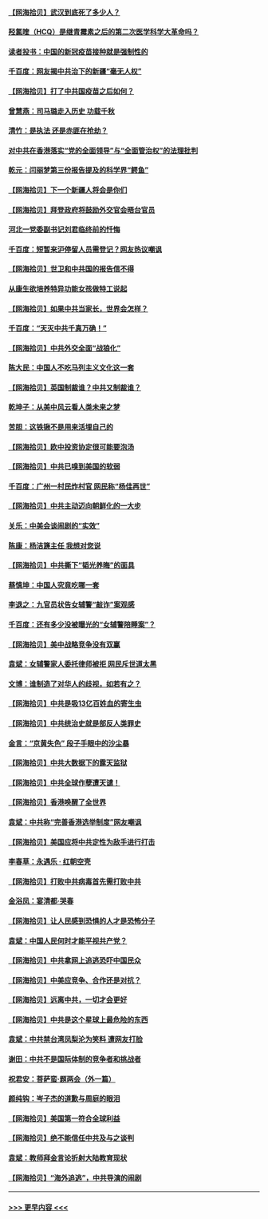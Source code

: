 #### [【网海拾贝】武汉到底死了多少人？](../pages/nsc993/n12863707.md?t=04080502) 
#### [羟氯喹（HCQ）是继青霉素之后的第二次医学科学大革命吗？](../pages/nsc993/n12638564.md?t=04080502) 
#### [读者投书：中国的新冠疫苗接种就是强制性的](../pages/nsc993/n12859932.md?t=04080502) 
#### [千百度：网友揭中共治下的新疆“毫无人权”](../pages/nsc993/n12858385.md?t=04080502) 
#### [【网海拾贝】打了中共国疫苗之后如何？](../pages/nsc993/n12857866.md?t=04080502) 
#### [曾慧燕：司马璐走入历史 功载千秋](../pages/nsc993/n12856996.md?t=04080502) 
#### [清竹：是执法 还是赤匪在抢劫？](../pages/nsc993/n12856952.md?t=04080502) 
#### [对中共在香港落实“党的全面领导”与“全面管治权”的法理批判](../pages/nsc993/n12856929.md?t=04080502) 
#### [乾元：闫丽梦第三份报告提及的科学界“鳄鱼”](../pages/nsc993/n12855985.md?t=04080502) 
#### [【网海拾贝】下一个新疆人将会是你们](../pages/nsc993/n12855864.md?t=04080502) 
#### [【网海拾贝】拜登政府将鼓励外交官会晤台官员](../pages/nsc993/n12853615.md?t=04080502) 
#### [河北一党委副书记刘君临终前的忏悔](../pages/nsc993/n12849420.md?t=04080502) 
#### [千百度：短暂来沪停留人员需登记？网友热议嘲讽](../pages/nsc993/n12853497.md?t=04080502) 
#### [【网海拾贝】世卫和中共国的报告信不得](../pages/nsc993/n12850902.md?t=04080502) 
#### [从康生欲培养特异功能女孩做特工说起](../pages/nsc993/n12849289.md?t=04080502) 
#### [【网海拾贝】如果中共当家长，世界会怎样？](../pages/nsc993/n12848436.md?t=04080502) 
#### [千百度：“天灭中共千真万确！”](../pages/nsc993/n12845659.md?t=04080502) 
#### [【网海拾贝】中共外交全面“战狼化”](../pages/nsc993/n12845607.md?t=04080502) 
#### [陈大民：中国人不吃马列主义文化这一套](../pages/nsc993/n12842496.md?t=04080502) 
#### [【网海拾贝】英国制裁谁？中共又制裁谁？](../pages/nsc993/n12840909.md?t=04080502) 
#### [乾坤子：从美中风云看人类未来之梦](../pages/nsc993/n12840590.md?t=04080502) 
#### [苦胆：这铁锹不是用来活埋自己的](../pages/nsc993/n12839512.md?t=04080502) 
#### [【网海拾贝】欧中投资协定很可能要泡汤](../pages/nsc993/n12835122.md?t=04080502) 
#### [【网海拾贝】中共已嗅到美国的软弱](../pages/nsc993/n12832411.md?t=04080502) 
#### [千百度：广州一村民炸村官 网民称“杨佳再世”](../pages/nsc993/n12832380.md?t=04080502) 
#### [【网海拾贝】中共主动迈向朝鲜化的一大步](../pages/nsc993/n12829887.md?t=04080502) 
#### [关乐：中美会谈闹剧的“实效”](../pages/nsc993/n12826698.md?t=04080502) 
#### [陈康：杨洁篪主任  我想对您说](../pages/nsc993/n12826609.md?t=04080502) 
#### [【网海拾贝】中共撕下“韬光养晦”的面具](../pages/nsc993/n12826459.md?t=04080502) 
#### [蔡慎坤：中国人究竟吃哪一套](../pages/nsc993/n12826010.md?t=04080502) 
#### [李退之：九官员状告女辅警“敲诈”案观感](../pages/nsc993/n12823984.md?t=04080502) 
#### [千百度：还有多少没被曝光的“女辅警陪睡案”？](../pages/nsc993/n12822136.md?t=04080502) 
#### [【网海拾贝】美中战略竞争没有双赢](../pages/nsc993/n12822105.md?t=04080502) 
#### [袁斌：女辅警家人委托律师被拒 网民斥世道太黑](../pages/nsc993/n12822004.md?t=04080502) 
#### [文博：谁制造了对华人的歧视，如若有之？](../pages/nsc993/n12821635.md?t=04080502) 
#### [【网海拾贝】中共是吸13亿百姓血的寄生虫](../pages/nsc993/n12819191.md?t=04080502) 
#### [【网海拾贝】中共统治史就是部反人类罪史](../pages/nsc993/n12816738.md?t=04080502) 
#### [金言：“京黄失色” 段子手眼中的沙尘暴](../pages/nsc993/n12815700.md?t=04080502) 
#### [【网海拾贝】中共大数据下的露天监狱](../pages/nsc993/n12811075.md?t=04080502) 
#### [【网海拾贝】中共全球作孽遭天谴！](../pages/nsc993/n12810258.md?t=04080502) 
#### [【网海拾贝】香港唤醒了全世界](../pages/nsc993/n12809100.md?t=04080502) 
#### [袁斌：中共称“完善香港选举制度”网友嘲讽](../pages/nsc993/n12808994.md?t=04080502) 
#### [【网海拾贝】美国应将中共定性为敌手进行打击](../pages/nsc993/n12806870.md?t=04080502) 
#### [李春草：永遇乐 · 红朝空壳](../pages/nsc993/n12805365.md?t=04080502) 
#### [【网海拾贝】打败中共病毒首先需打败中共](../pages/nsc993/n12803930.md?t=04080502) 
#### [金浴凤：宴清都‧哭春](../pages/nsc993/n12801601.md?t=04080502) 
#### [【网海拾贝】让人民感到恐惧的人才是恐怖分子](../pages/nsc993/n12799347.md?t=04080502) 
#### [袁斌：中国人民何时才能平视共产党？](../pages/nsc993/n12799306.md?t=04080502) 
#### [【网海拾贝】中共拿网上追逃恐吓中国民众](../pages/nsc993/n12796905.md?t=04080502) 
#### [【网海拾贝】中美应竞争、合作还是对抗？](../pages/nsc993/n12794675.md?t=04080502) 
#### [【网海拾贝】远离中共，一切才会更好](../pages/nsc993/n12793572.md?t=04080502) 
#### [【网海拾贝】中共是这个星球上最危险的东西](../pages/nsc993/n12791400.md?t=04080502) 
#### [袁斌：中共禁台湾凤梨沦为笑料 遭网友打脸](../pages/nsc993/n12791335.md?t=04080502) 
#### [谢田：中共不是国际体制的竞争者和挑战者](../pages/nsc993/n12791212.md?t=04080502) 
#### [祝君安：菩萨蛮·题两会（外一篇）](../pages/nsc993/n12786801.md?t=04080502) 
#### [颜纯钩：岑子杰的道歉与周庭的眼泪](../pages/nsc993/n12786775.md?t=04080502) 
#### [【网海拾贝】美国第一符合全球利益](../pages/nsc993/n12786666.md?t=04080502) 
#### [【网海拾贝】绝不能信任中共及与之谈判](../pages/nsc993/n12784266.md?t=04080502) 
#### [袁斌：教师拜金言论折射大陆教育现状](../pages/nsc993/n12783868.md?t=04080502) 
#### [【网海拾贝】“海外追逃”，中共导演的闹剧](../pages/nsc993/n12781638.md?t=04080502) 

----
#### [ >>> 更早内容 <<< ](../indexes/nsc993-earlier.md)
